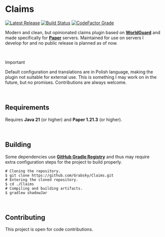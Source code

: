 # Claims
[![Latest Release](https://img.shields.io/badge/dynamic/json?url=https%3A%2F%2Fapi.github.com%2Frepos%2FGrabsky%2FClaims%2Freleases%2Flatest&query=tag_name&logo=gradle&style=for-the-badge&label=%20&labelColor=%231C2128&color=%23454F5A)](https://github.com/Grabsky/Claims/releases/latest)
[![Build Status](https://img.shields.io/github/actions/workflow/status/Grabsky/Claims/gradle.yml?style=for-the-badge&logo=github&logoColor=white&label=%20)]()
[![CodeFactor Grade](https://img.shields.io/codefactor/grade/github/Grabsky/Claims/main?style=for-the-badge&logo=codefactor&logoColor=white&label=%20)]()

Modern and clean, but opinionated claims plugin based on **[WorldGuard](https://github.com/EngineHub/WorldGuard)** and made specifically for **[Paper](https://github.com/PaperMC/Paper)** servers. Maintained for use on servers I develop for and no public release is planned as of now.

<br />

> [!IMPORTANT]
> Default configuration and translations are in Polish language, making the plugin not suitable for external use. This is something I may work on in the future, but no promises. Contributions are always welcome.

<br />

## Requirements
Requires **Java 21** (or higher) and **Paper 1.21.3** (or higher).

<br />

## Building
Some dependencies use **[GitHub Gradle Registry](https://docs.github.com/en/packages/working-with-a-github-packages-registry/working-with-the-gradle-registry)** and thus may require extra configuration steps for the project to build properly.

```shell
# Cloning the repository.
$ git clone https://github.com/Grabsky/Claims.git
# Entering the cloned repository.
$ cd ./Claims
# Compiling and building artifacts.
$ gradlew shadowJar
```

<br />

## Contributing
This project is open for code contributions.